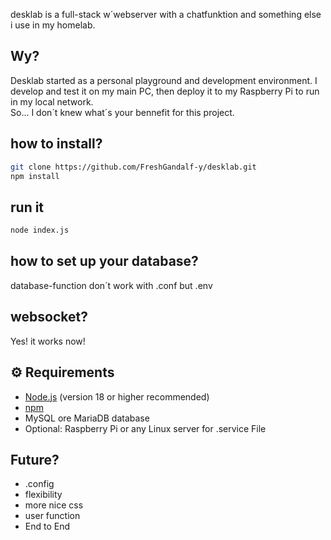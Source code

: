 
desklab is a full-stack w´webserver with a chatfunktion and something else i use in my homelab. 

## Wy? 

Desklab started as a personal playground and development environment. I develop and test it on my main PC, then deploy it to my Raspberry Pi to run in my local network.  
So... I don´t knew what´s your bennefit for this project. 

## how to install? 


```bash 
git clone https://github.com/FreshGandalf-y/desklab.git
npm install
```


## run it 

```bash 
node index.js 
```

## how to set up your database?

database-function don´t work with .conf but .env 

## websocket? 

Yes! it works now! 

## ⚙️ Requirements

- [Node.js](https://nodejs.org/) (version 18 or higher recommended)
- [npm](https://www.npmjs.com/)
- MySQL ore MariaDB database
- Optional: Raspberry Pi or any Linux server for .service File 


## Future? 

- .config
- flexibility
- more nice css
- user function
- End to End 
